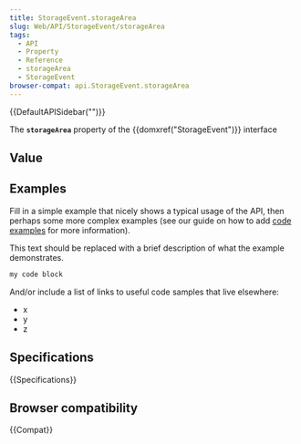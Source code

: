 ```yaml
---
title: StorageEvent.storageArea
slug: Web/API/StorageEvent/storageArea
tags:
  - API
  - Property
  - Reference
  - storageArea
  - StorageEvent
browser-compat: api.StorageEvent.storageArea
---
```

{{DefaultAPISidebar("")}}

The **`storageArea`** property of the {{domxref("StorageEvent")}} interface 

## Value



## Examples

Fill in a simple example that nicely shows a typical usage of the API, then perhaps some more complex examples (see our guide on how to add [code examples](/en-US/docs/MDN/Contribute/Structures/Code_examples) for more information).

This text should be replaced with a brief description of what the example demonstrates.

```js
my code block
```

And/or include a list of links to useful code samples that live elsewhere:

*   x
*   y
*   z

## Specifications

{{Specifications}}

## Browser compatibility

{{Compat}}


